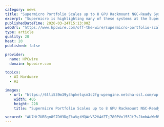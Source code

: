 ```yaml
---
category: news
title: "Supermicro Portfolio Scales up to 8 GPU Rackmount NGC-Ready Systems Certified to Support NVIDIA NGC Software"
excerpt: "Supermicro is highlighting many of these systems at the Supermicro GPU Live Forum in conjunction with NVIDIA GTC Digital. Supermicro NGC-Ready systems allow customers to train AI models using NVIDIA V100 Tensor Core GPUs and to perform inference using NVIDIA T4 Tensor Core GPUs. NGC hosts GPU-optimized software containers for deep learning ..."
publishedDateTime: 2020-03-24T15:13:00Z
webUrl: "https://www.hpcwire.com/off-the-wire/supermicro-portfolio-scales-up-to-8-gpu-rackmount-ngc-ready-systems-certified-to-fully-support-nvidia-ngc-software/"
type: article
quality: 20
heat: 20
published: false

provider:
  name: HPCwire
  domain: hpcwire.com

topics:
  - AI Hardware
  - AI

images:
  - url: "https://6lli539m39y3hpkelqsm3c2fg-wpengine.netdna-ssl.com/wp-content/uploads/2020/03/coronavirus-1-405x228.png"
    width: 405
    height: 228
    title: "Supermicro Portfolio Scales up to 8 GPU Rackmount NGC-Ready Systems Certified to Support NVIDIA NGC Software"

secured: "AU7Ht7URBgn8S7DH3DgZkaVgiMQWcVS2V4dZTj780PVx155Jt7sJkmbAaWeRV2u1QE4g5wc+L0PEJAkrT9oMVYu5edyKXRj0gYwOvBVqOY0uNaosR2HlJtlu1SFCKmuN1epGom6M9RpS4i05MraWK1aRRTSdTgeYFl1WmGvdKwL7Pz47AMq1EcyS0zadIUgqIW55ZzAYF9mMnI5FYf4KxoVWPoiUohZbIHydc8DRCChXJbDFFtWrBEFBvYYmhh+JLV7+rJPz1ORmTtt4/YFBBErAiPDRsn/dd1Nd+lzfFOQ0gusOgbcIQZC16IeUXjkt;dQyFund351sAQfg8FT/+JA=="
---
```


